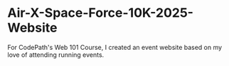 # Air-X-Space-Force-10K-2025-Website
For CodePath's Web 101 Course, I created an event website based on my love of attending running events. 
